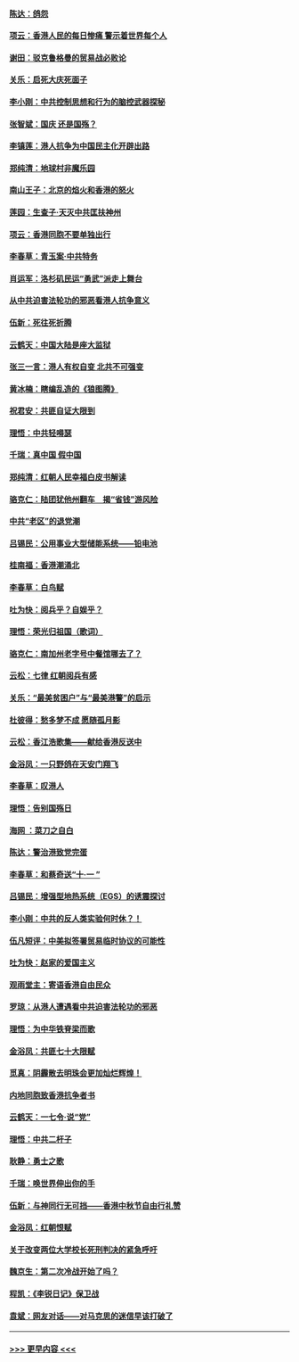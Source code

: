 #### [陈达：鸽怨](../pages/nsc993/n11561879.md?t=10021733) 
#### [项云：香港人民的每日惨痛  警示着世界每个人](../pages/nsc993/n11559273.md?t=10021733) 
#### [谢田：驳克鲁格曼的贸易战必败论](../pages/nsc993/n11555840.md?t=10021733) 
#### [关乐：启死大庆死面子](../pages/nsc993/n11556823.md?t=10021733) 
#### [李小刚：中共控制思想和行为的脑控武器探秘](../pages/nsc993/n11556776.md?t=10021733) 
#### [张智斌：国庆  还是国殇？](../pages/nsc993/n11556617.md?t=10021733) 
#### [李镇莲：港人抗争为中国民主化开辟出路](../pages/nsc993/n11556570.md?t=10021733) 
#### [郑纯清：地球村非魔乐园](../pages/nsc993/n11555415.md?t=10021733) 
#### [南山王子：北京的焰火和香港的怒火](../pages/nsc993/n11555318.md?t=10021733) 
#### [莲园：生查子·天灭中共匡扶神州](../pages/nsc993/n11555302.md?t=10021733) 
#### [项云：香港同胞不要单独出行](../pages/nsc993/n11555276.md?t=10021733) 
#### [李春草：青玉案‧中共特务](../pages/nsc993/n11552356.md?t=10021733) 
#### [肖运军：洛杉矶民运“勇武”派走上舞台](../pages/nsc993/n11551595.md?t=10021733) 
#### [从中共迫害法轮功的邪恶看港人抗争意义](../pages/nsc993/n11540858.md?t=10021733) 
#### [伍新：死往死折腾](../pages/nsc993/n11550174.md?t=10021733) 
#### [云鹤天：中国大陆是座大监狱](../pages/nsc993/n11550155.md?t=10021733) 
#### [张三一言：港人有权自变 北共不可强变](../pages/nsc993/n11550132.md?t=10021733) 
#### [黄冰楠：瞎编乱造的《狼图腾》](../pages/nsc993/n11550082.md?t=10021733) 
#### [祝君安：共匪自证大限到](../pages/nsc993/n11550041.md?t=10021733) 
#### [理悟：中共轻嘚瑟](../pages/nsc993/n11547978.md?t=10021733) 
#### [千瑞：真中国 假中国](../pages/nsc993/n11547865.md?t=10021733) 
#### [郑纯清：红朝人民幸福白皮书解读](../pages/nsc993/n11547499.md?t=10021733) 
#### [骆克仁：陆团犹他州翻车　揭“省钱”游风险](../pages/nsc993/n11546977.md?t=10021733) 
#### [中共“老区”的退党潮](../pages/nsc993/n11545995.md?t=10021733) 
#### [吕锡民：公用事业大型储能系统——铅电池](../pages/nsc993/n11545701.md?t=10021733) 
#### [桂南福：香港潮涌北](../pages/nsc993/n11545682.md?t=10021733) 
#### [李春草：白鸟赋](../pages/nsc993/n11545663.md?t=10021733) 
#### [吐为快：阅兵乎？自娱乎？](../pages/nsc993/n11545625.md?t=10021733) 
#### [理悟：荣光归祖国（歌词）](../pages/nsc993/n11545616.md?t=10021733) 
#### [骆克仁：南加州老字号中餐馆哪去了？](../pages/nsc993/n11545120.md?t=10021733) 
#### [云松：七律 红朝阅兵有感](../pages/nsc993/n11542394.md?t=10021733) 
#### [关乐：“最美贫困户”与“最美港警”的启示](../pages/nsc993/n11542252.md?t=10021733) 
#### [杜彼得：愁多梦不成 愿随孤月影](../pages/nsc993/n11540296.md?t=10021733) 
#### [云松：香江浩歌集——献给香港反送中](../pages/nsc993/n11540149.md?t=10021733) 
#### [金浴凤：一只野鸽在天安门翔飞](../pages/nsc993/n11540280.md?t=10021733) 
#### [李春草：叹港人](../pages/nsc993/n11540119.md?t=10021733) 
#### [理悟：告别国殇日](../pages/nsc993/n11539610.md?t=10021733) 
#### [海网 ：菜刀之自白](../pages/nsc993/n11539597.md?t=10021733) 
#### [陈达：警治港致党完蛋](../pages/nsc993/n11538127.md?t=10021733) 
#### [李春草：和蔡奇送“十·一 ”](../pages/nsc993/n11537810.md?t=10021733) 
#### [吕锡民：增强型地热系统（EGS）的诱震探讨](../pages/nsc993/n11537765.md?t=10021733) 
#### [李小刚：中共的反人类实验何时休？！](../pages/nsc993/n11537669.md?t=10021733) 
#### [伍凡短评：中美拟签署贸易临时协议的可能性](../pages/nsc993/n11536773.md?t=10021733) 
#### [吐为快：赵家的爱国主义](../pages/nsc993/n11536750.md?t=10021733) 
#### [观雨堂主：寄语香港自由民众](../pages/nsc993/n11536735.md?t=10021733) 
#### [罗琼：从港人遭遇看中共迫害法轮功的邪恶](../pages/nsc993/n11507862.md?t=10021733) 
#### [理悟：为中华铁脊梁而歌](../pages/nsc993/n11534458.md?t=10021733) 
#### [金浴凤：共匪七十大限赋](../pages/nsc993/n11534434.md?t=10021733) 
#### [觅真：阴霾散去明珠会更加灿烂辉煌！](../pages/nsc993/n11531858.md?t=10021733) 
#### [内地同胞致香港抗争者书](../pages/nsc993/n11531645.md?t=10021733) 
#### [云鹤天：一七令‧说“党”](../pages/nsc993/n11529099.md?t=10021733) 
#### [理悟：中共二杆子](../pages/nsc993/n11529046.md?t=10021733) 
#### [耿静：勇士之歌](../pages/nsc993/n11527562.md?t=10021733) 
#### [千瑞：唤世界伸出你的手](../pages/nsc993/n11526942.md?t=10021733) 
#### [伍新：与神同行无可挡——香港中秋节自由行礼赞](../pages/nsc993/n11526801.md?t=10021733) 
#### [金浴凤：红朝恨赋](../pages/nsc993/n11524312.md?t=10021733) 
#### [关于改变两位大学校长死刑判决的紧急呼吁](../pages/nsc993/n11524103.md?t=10021733) 
#### [魏京生：第二次冷战开始了吗？](../pages/nsc993/n11524023.md?t=10021733) 
#### [程凯：《李锐日记》保卫战](../pages/nsc993/n11522922.md?t=10021733) 
#### [袁斌：网友对话——对马克思的迷信早该打破了](../pages/nsc993/n11522561.md?t=10021733) 

----
#### [ >>> 更早内容 <<< ](../indexes/nsc993-earlier.md)
